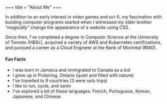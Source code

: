 +++
title = "About Me"
+++

In addition to an early interest in video games and sci-fi, my fascination with building computer programs started when I witnessed my older brother *"magically"* change the appearance of a website using CSS.

Since then, I've completed a degree in Computer Science at the University of Toronto (HBSc), acquired a variety of AWS and Kubernetes certifications, and pursued a career as a Cloud Engineer at the Bank of Montréal (BMO).

#### Fun Facts

- I was born in Jamaica and immigrated to Canada as a kid
- I grew up in Pickering, Ontario (quiet and filled with nature)
- I've travelled to 9 countries (3 were solo trips)
- I like to run, cycle, and swim
- I've explored a bit of these languages: French, Portuguese, Korean, Japanese, and Chinese
